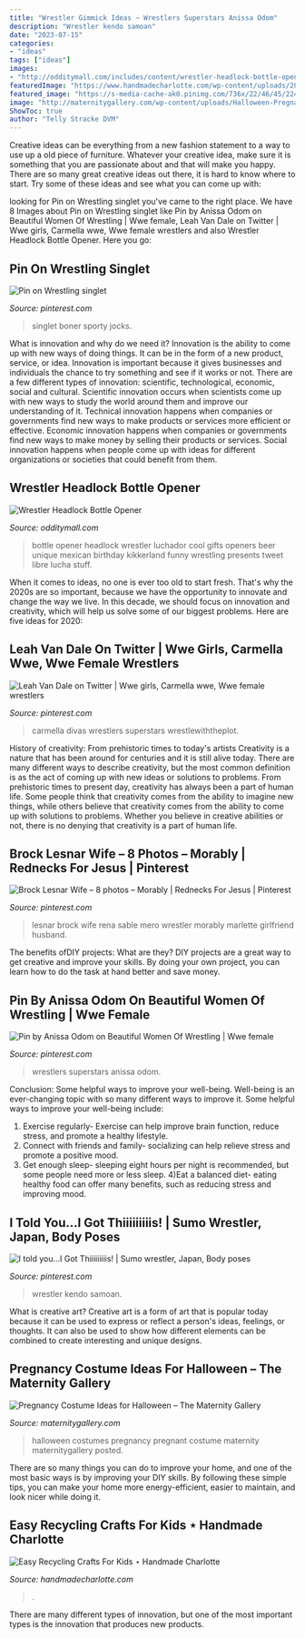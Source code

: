 ```yaml
---
title: "Wrestler Gimmick Ideas ~ Wrestlers Superstars Anissa Odom"
description: "Wrestler kendo samoan"
date: "2023-07-15"
categories:
- "ideas"
tags: ["ideas"]
images:
- "http://odditymall.com/includes/content/wrestler-headlock-bottle-opener-0.jpg"
featuredImage: "https://www.handmadecharlotte.com/wp-content/uploads/2013/04/3-diy-kids.jpg"
featured_image: "https://s-media-cache-ak0.pinimg.com/736x/22/46/45/2246451f354dc91ed2e9950ba850d336.jpg"
image: "http://maternitygallery.com/wp-content/uploads/Halloween-Pregnancy-Costumes.jpg"
ShowToc: true
author: "Telly Stracke DVM"
---
```



Creative ideas can be everything from a new fashion statement to a way to use up a old piece of furniture. Whatever your creative idea, make sure it is something that you are passionate about and that will make you happy. There are so many great creative ideas out there, it is hard to know where to start. Try some of these ideas and see what you can come up with: 

	

		
looking for Pin on Wrestling singlet you've came to the right place. We have 8 Images about Pin on Wrestling singlet like Pin by Anissa Odom on Beautiful Women Of Wrestling | Wwe female, Leah Van Dale on Twitter | Wwe girls, Carmella wwe, Wwe female wrestlers and also Wrestler Headlock Bottle Opener. Here you go:
		
    
## Pin On Wrestling Singlet

<img loading=lazy src="https://i.pinimg.com/736x/6d/58/40/6d5840b5aaa9c8a93e4491e21bf36594.jpg" onerror="this.onerror=null;this.src='https://tse1.mm.bing.net/th?id=OIP.XKHUR1v8E_BtGcFGRrclqwHaJ3&amp;pid=15.1';" alt="Pin on Wrestling singlet">

_Source: pinterest.com_

>singlet boner sporty jocks. 

	

What is innovation and why do we need it?
Innovation is the ability to come up with new ways of doing things. It can be in the form of a new product, service, or idea. Innovation is important because it gives businesses and individuals the chance to try something and see if it works or not.
There are a few different types of innovation: scientific, technological, economic, social and cultural. Scientific innovation occurs when scientists come up with new ways to study the world around them and improve our understanding of it. Technical innovation happens when companies or governments find new ways to make products or services more efficient or effective. Economic innovation happens when companies or governments find new ways to make money by selling their products or services. Social innovation happens when people come up with ideas for different organizations or societies that could benefit from them.

    
## Wrestler Headlock Bottle Opener

<img loading=lazy src="http://odditymall.com/includes/content/wrestler-headlock-bottle-opener-0.jpg" onerror="this.onerror=null;this.src='https://tse3.mm.bing.net/th?id=OIP.ENbBVU3_1xd52-qAHBSLsgHaHa&amp;pid=15.1';" alt="Wrestler Headlock Bottle Opener">

_Source: odditymall.com_

>bottle opener headlock wrestler luchador cool gifts openers beer unique mexican birthday kikkerland funny wrestling presents tweet libre lucha stuff. 

	

When it comes to ideas, no one is ever too old to start fresh. That's why the 2020s are so important, because we have the opportunity to innovate and change the way we live. In this decade, we should focus on innovation and creativity, which will help us solve some of our biggest problems. Here are five ideas for 2020:

    
## Leah Van Dale On Twitter | Wwe Girls, Carmella Wwe, Wwe Female Wrestlers

<img loading=lazy src="https://i.pinimg.com/736x/5b/a5/37/5ba5378c2e8a91db0a88ffc9eda3629d.jpg" onerror="this.onerror=null;this.src='https://tse2.mm.bing.net/th?id=OIP.sZ27CcKYJ4jby6sBgMOhFgHaKP&amp;pid=15.1';" alt="Leah Van Dale on Twitter | Wwe girls, Carmella wwe, Wwe female wrestlers">

_Source: pinterest.com_

>carmella divas wrestlers superstars wrestlewiththeplot. 

	

History of creativity: From prehistoric times to today's artists
Creativity is a nature that has been around for centuries and it is still alive today. There are many different ways to describe creativity, but the most common definition is as the act of coming up with new ideas or solutions to problems. From prehistoric times to present day, creativity has always been a part of human life. Some people think that creativity comes from the ability to imagine new things, while others believe that creativity comes from the ability to come up with solutions to problems. Whether you believe in creative abilities or not, there is no denying that creativity is a part of human life.

    
## Brock Lesnar Wife – 8 Photos – Morably | Rednecks For Jesus | Pinterest

<img loading=lazy src="https://s-media-cache-ak0.pinimg.com/736x/22/46/45/2246451f354dc91ed2e9950ba850d336.jpg" onerror="this.onerror=null;this.src='https://tse2.mm.bing.net/th?id=OIP.yXsAPEcd7TEeQdDDY4SwUQHaJU&amp;pid=15.1';" alt="Brock Lesnar Wife – 8 photos – Morably | Rednecks For Jesus | Pinterest">

_Source: pinterest.com_

>lesnar brock wife rena sable mero wrestler morably marlette girlfriend husband. 

	

The benefits ofDIY projects: What are they?
DIY projects are a great way to get creative and improve your skills. By doing your own project, you can learn how to do the task at hand better and save money.

    
## Pin By Anissa Odom On Beautiful Women Of Wrestling | Wwe Female

<img loading=lazy src="https://i.pinimg.com/736x/3c/15/b7/3c15b711602defba98a5e9e474463c48.jpg" onerror="this.onerror=null;this.src='https://tse4.mm.bing.net/th?id=OIP.TSl4Ls4UaVxwIGCJhTQ96AHaHL&amp;pid=15.1';" alt="Pin by Anissa Odom on Beautiful Women Of Wrestling | Wwe female">

_Source: pinterest.com_

>wrestlers superstars anissa odom. 

	

Conclusion: Some helpful ways to improve your well-being.
Well-being is an ever-changing topic with so many different ways to improve it. Some helpful ways to improve your well-being include: 
1) Exercise regularly- Exercise can help improve brain function, reduce stress, and promote a healthy lifestyle. 
2) Connect with friends and family- socializing can help relieve stress and promote a positive mood. 
3) Get enough sleep- sleeping eight hours per night is recommended, but some people need more or less sleep. 
4)Eat a balanced diet- eating healthy food can offer many benefits, such as reducing stress and improving mood.

    
## I Told You...I Got Thiiiiiiiiis! | Sumo Wrestler, Japan, Body Poses

<img loading=lazy src="https://i.pinimg.com/736x/d1/85/31/d185311a0266af0f7e907f1d32c5373e--sumo-told-you.jpg" onerror="this.onerror=null;this.src='https://tse1.mm.bing.net/th?id=OIP.TKo4xDMq6ogVE3mx2MPS3AHaHa&amp;pid=15.1';" alt="I told you...I Got Thiiiiiiiiis! | Sumo wrestler, Japan, Body poses">

_Source: pinterest.com_

>wrestler kendo samoan. 

	

What is creative art?
Creative art is a form of art that is popular today because it can be used to express or reflect a person's ideas, feelings, or thoughts. It can also be used to show how different elements can be combined to create interesting and unique designs.

    
## Pregnancy Costume Ideas For Halloween – The Maternity Gallery

<img loading=lazy src="http://maternitygallery.com/wp-content/uploads/Halloween-Pregnancy-Costumes.jpg" onerror="this.onerror=null;this.src='https://tse2.mm.bing.net/th?id=OIP.SaujapUcS3zRe_qY9WOa2gHaPD&amp;pid=15.1';" alt="Pregnancy Costume Ideas for Halloween – The Maternity Gallery">

_Source: maternitygallery.com_

>halloween costumes pregnancy pregnant costume maternity maternitygallery posted. 

	

There are so many things you can do to improve your home, and one of the most basic ways is by improving your DIY skills. By following these simple tips, you can make your home more energy-efficient, easier to maintain, and look nicer while doing it.

    
## Easy Recycling Crafts For Kids ⋆ Handmade Charlotte

<img loading=lazy src="https://www.handmadecharlotte.com/wp-content/uploads/2013/04/3-diy-kids.jpg" onerror="this.onerror=null;this.src='https://tse4.mm.bing.net/th?id=OIP.VdweruGRPqGx6w9zVq-jZgHaKt&amp;pid=15.1';" alt="Easy Recycling Crafts For Kids ⋆ Handmade Charlotte">

_Source: handmadecharlotte.com_

>. 

	

There are many different types of innovation, but one of the most important types is the innovation that produces new products.

